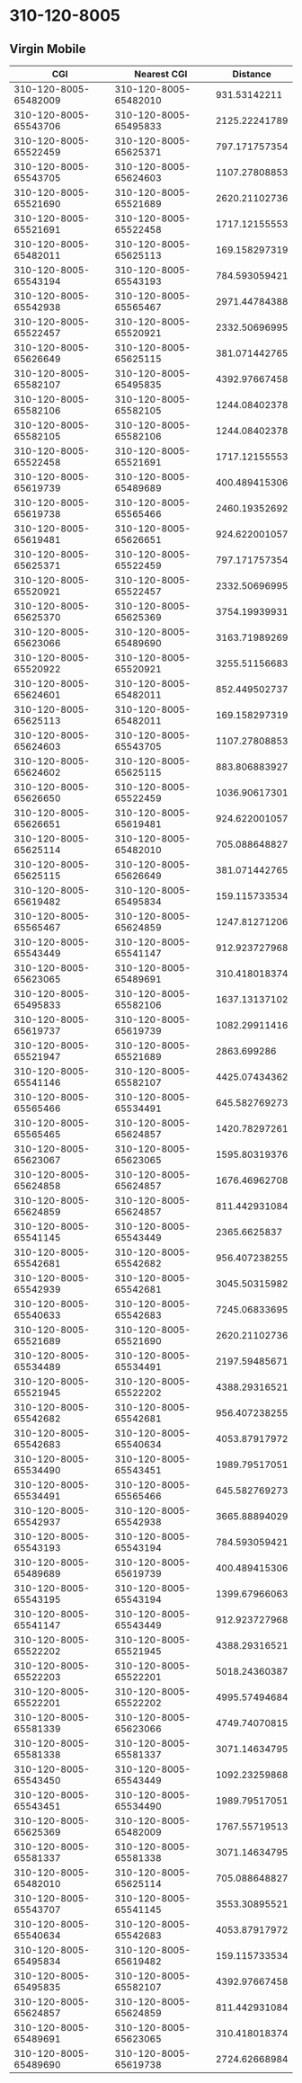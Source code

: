 # 310-120-8005
## Virgin Mobile


| CGI | Nearest CGI | Distance |
|-----|-------------|----------|
| 310-120-8005-65482009 | 310-120-8005-65482010 | 931.53142211 |
| 310-120-8005-65543706 | 310-120-8005-65495833 | 2125.22241789 |
| 310-120-8005-65522459 | 310-120-8005-65625371 | 797.171757354 |
| 310-120-8005-65543705 | 310-120-8005-65624603 | 1107.27808853 |
| 310-120-8005-65521690 | 310-120-8005-65521689 | 2620.21102736 |
| 310-120-8005-65521691 | 310-120-8005-65522458 | 1717.12155553 |
| 310-120-8005-65482011 | 310-120-8005-65625113 | 169.158297319 |
| 310-120-8005-65543194 | 310-120-8005-65543193 | 784.593059421 |
| 310-120-8005-65542938 | 310-120-8005-65565467 | 2971.44784388 |
| 310-120-8005-65522457 | 310-120-8005-65520921 | 2332.50696995 |
| 310-120-8005-65626649 | 310-120-8005-65625115 | 381.071442765 |
| 310-120-8005-65582107 | 310-120-8005-65495835 | 4392.97667458 |
| 310-120-8005-65582106 | 310-120-8005-65582105 | 1244.08402378 |
| 310-120-8005-65582105 | 310-120-8005-65582106 | 1244.08402378 |
| 310-120-8005-65522458 | 310-120-8005-65521691 | 1717.12155553 |
| 310-120-8005-65619739 | 310-120-8005-65489689 | 400.489415306 |
| 310-120-8005-65619738 | 310-120-8005-65565466 | 2460.19352692 |
| 310-120-8005-65619481 | 310-120-8005-65626651 | 924.622001057 |
| 310-120-8005-65625371 | 310-120-8005-65522459 | 797.171757354 |
| 310-120-8005-65520921 | 310-120-8005-65522457 | 2332.50696995 |
| 310-120-8005-65625370 | 310-120-8005-65625369 | 3754.19939931 |
| 310-120-8005-65623066 | 310-120-8005-65489690 | 3163.71989269 |
| 310-120-8005-65520922 | 310-120-8005-65520921 | 3255.51156683 |
| 310-120-8005-65624601 | 310-120-8005-65482011 | 852.449502737 |
| 310-120-8005-65625113 | 310-120-8005-65482011 | 169.158297319 |
| 310-120-8005-65624603 | 310-120-8005-65543705 | 1107.27808853 |
| 310-120-8005-65624602 | 310-120-8005-65625115 | 883.806883927 |
| 310-120-8005-65626650 | 310-120-8005-65522459 | 1036.90617301 |
| 310-120-8005-65626651 | 310-120-8005-65619481 | 924.622001057 |
| 310-120-8005-65625114 | 310-120-8005-65482010 | 705.088648827 |
| 310-120-8005-65625115 | 310-120-8005-65626649 | 381.071442765 |
| 310-120-8005-65619482 | 310-120-8005-65495834 | 159.115733534 |
| 310-120-8005-65565467 | 310-120-8005-65624859 | 1247.81271206 |
| 310-120-8005-65543449 | 310-120-8005-65541147 | 912.923727968 |
| 310-120-8005-65623065 | 310-120-8005-65489691 | 310.418018374 |
| 310-120-8005-65495833 | 310-120-8005-65582106 | 1637.13137102 |
| 310-120-8005-65619737 | 310-120-8005-65619739 | 1082.29911416 |
| 310-120-8005-65521947 | 310-120-8005-65521689 | 2863.699286 |
| 310-120-8005-65541146 | 310-120-8005-65582107 | 4425.07434362 |
| 310-120-8005-65565466 | 310-120-8005-65534491 | 645.582769273 |
| 310-120-8005-65565465 | 310-120-8005-65624857 | 1420.78297261 |
| 310-120-8005-65623067 | 310-120-8005-65623065 | 1595.80319376 |
| 310-120-8005-65624858 | 310-120-8005-65624857 | 1676.46962708 |
| 310-120-8005-65624859 | 310-120-8005-65624857 | 811.442931084 |
| 310-120-8005-65541145 | 310-120-8005-65543449 | 2365.6625837 |
| 310-120-8005-65542681 | 310-120-8005-65542682 | 956.407238255 |
| 310-120-8005-65542939 | 310-120-8005-65542681 | 3045.50315982 |
| 310-120-8005-65540633 | 310-120-8005-65542683 | 7245.06833695 |
| 310-120-8005-65521689 | 310-120-8005-65521690 | 2620.21102736 |
| 310-120-8005-65534489 | 310-120-8005-65534491 | 2197.59485671 |
| 310-120-8005-65521945 | 310-120-8005-65522202 | 4388.29316521 |
| 310-120-8005-65542682 | 310-120-8005-65542681 | 956.407238255 |
| 310-120-8005-65542683 | 310-120-8005-65540634 | 4053.87917972 |
| 310-120-8005-65534490 | 310-120-8005-65543451 | 1989.79517051 |
| 310-120-8005-65534491 | 310-120-8005-65565466 | 645.582769273 |
| 310-120-8005-65542937 | 310-120-8005-65542938 | 3665.88894029 |
| 310-120-8005-65543193 | 310-120-8005-65543194 | 784.593059421 |
| 310-120-8005-65489689 | 310-120-8005-65619739 | 400.489415306 |
| 310-120-8005-65543195 | 310-120-8005-65543194 | 1399.67966063 |
| 310-120-8005-65541147 | 310-120-8005-65543449 | 912.923727968 |
| 310-120-8005-65522202 | 310-120-8005-65521945 | 4388.29316521 |
| 310-120-8005-65522203 | 310-120-8005-65522201 | 5018.24360387 |
| 310-120-8005-65522201 | 310-120-8005-65522202 | 4995.57494684 |
| 310-120-8005-65581339 | 310-120-8005-65623066 | 4749.74070815 |
| 310-120-8005-65581338 | 310-120-8005-65581337 | 3071.14634795 |
| 310-120-8005-65543450 | 310-120-8005-65543449 | 1092.23259868 |
| 310-120-8005-65543451 | 310-120-8005-65534490 | 1989.79517051 |
| 310-120-8005-65625369 | 310-120-8005-65482009 | 1767.55719513 |
| 310-120-8005-65581337 | 310-120-8005-65581338 | 3071.14634795 |
| 310-120-8005-65482010 | 310-120-8005-65625114 | 705.088648827 |
| 310-120-8005-65543707 | 310-120-8005-65541145 | 3553.30895521 |
| 310-120-8005-65540634 | 310-120-8005-65542683 | 4053.87917972 |
| 310-120-8005-65495834 | 310-120-8005-65619482 | 159.115733534 |
| 310-120-8005-65495835 | 310-120-8005-65582107 | 4392.97667458 |
| 310-120-8005-65624857 | 310-120-8005-65624859 | 811.442931084 |
| 310-120-8005-65489691 | 310-120-8005-65623065 | 310.418018374 |
| 310-120-8005-65489690 | 310-120-8005-65619738 | 2724.62668984 |
